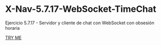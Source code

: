# X-Nav-5.7.17-WebSocket-TimeChat
Ejercicio 5.7.17 - Servidor y cliente de chat con WebSocket con obsesión horaria

[TRY ME ](https://evagc.github.io/X-Nav-5.7.17-WebSocket-TimeChat/)
